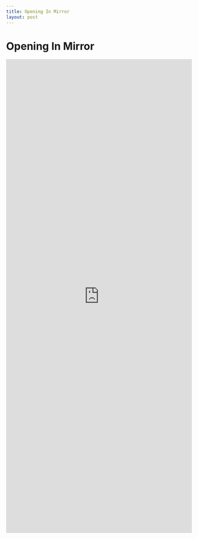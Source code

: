 ```yaml
---
title: Opening In Mirror
layout: post
---
```

# Opening In Mirror
<iframe width="100%" height="33%" sandbox="allow-same-origin allow-scripts allow-popups" title="Oct 27, 2021 Opening In Mirror" src="https://video.ploud.jp/videos/embed/cbb1b693-f306-49ea-8c99-efbc5585b69d" frameborder="0" allowfullscreen></iframe>
